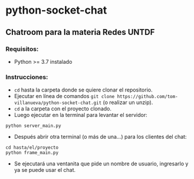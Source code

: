 # python-socket-chat

## Chatroom para la materia Redes UNTDF

### Requisitos:
- Python >= 3.7 instalado

### Instrucciones:
- `cd` hasta la carpeta donde se quiere clonar el repositorio.
- Ejecutar en línea de comandos `git clone https://github.com/tom-villanueva/python-socket-chat.git` (o realizar un unzip).
- `cd` a la carpeta con el proyecto clonado.
- Luego ejecutar en la terminal para levantar el servidor:
```
python server_main.py
```
- Después abrir otra terminal (o más de una...) para los clientes del chat:
```
cd hasta/el/proyecto
python frame_main.py
```
- Se ejecutará una ventanita que pide un nombre de usuario, ingresarlo y ya se puede usar el chat.

